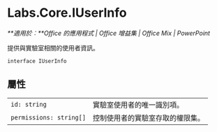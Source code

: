 
# Labs.Core.IUserInfo

 _**適用於︰**Office 的應用程式 | Office 增益集 | Office Mix | PowerPoint_

提供與實驗室相關的使用者資訊。

```
interface IUserInfo
```


## 屬性


|||
|:-----|:-----|
| `id: string`|實驗室使用者的唯一識別項。|
| `permissions: string[]`|控制使用者的實驗室存取的權限集。|
